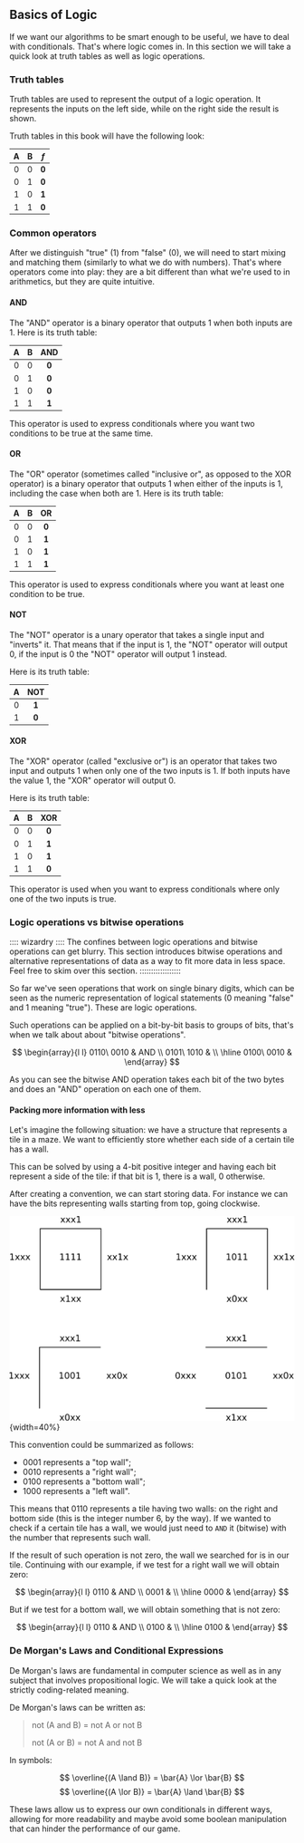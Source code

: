 Basics of Logic
---------------

If we want our algorithms to be smart enough to be useful, we have to deal with conditionals. That's where logic comes in. In this section we will take a quick look at truth tables as well as logic operations.

### Truth tables

Truth tables are used to represent the output of a logic operation. It represents the inputs on the left side, while on the right side the result is shown.

Truth tables in this book will have the following look:

| A   | B   | **$f$** |
| :-: | :-: | :-----: |
| 0   | 0   | **0**   |
| 0   | 1   | **0**   |
| 1   | 0   | **1**   |
| 1   | 1   | **0**   |

### Common operators

After we distinguish "true" (1) from "false" (0), we will need to start mixing and matching them (similarly to what we do with numbers). That's where operators come into play: they are a bit different than what we're used to in arithmetics, but they are quite intuitive.

#### AND

The "AND" operator is a binary operator that outputs 1 when both inputs are 1. Here is its truth table:

| A   | B   | **AND** |
| :-: | :-: | :-----: |
| 0   | 0   | **0**   |
| 0   | 1   | **0**   |
| 1   | 0   | **0**   |
| 1   | 1   | **1**   |

This operator is used to express conditionals where you want two conditions to be true at the same time.

#### OR

The "OR" operator (sometimes called "inclusive or", as opposed to the XOR operator) is a binary operator that outputs 1 when either of the inputs is 1, including the case when both are 1. Here is its truth table:

| A   | B   | **OR**  |
| :-: | :-: | :-----: |
| 0   | 0   | **0**   |
| 0   | 1   | **1**   |
| 1   | 0   | **1**   |
| 1   | 1   | **1**   |

This operator is used to express conditionals where you want at least one condition to be true.

#### NOT

The "NOT" operator is a unary operator that takes a single input and "inverts" it. That means that if the input is 1, the "NOT" operator will output 0, if the input is 0 the "NOT" operator will output 1 instead.

Here is its truth table:

| A   | **NOT** |
| :-: | :-----: |
| 0   | **1**   |
| 1   | **0**   |

#### XOR

The "XOR" operator (called "exclusive or") is an operator that takes two input and outputs 1 when only one of the two inputs is 1. If both inputs have the value 1, the "XOR" operator will output 0.

Here is its truth table:

| A   | B   | **XOR** |
| :-: | :-: | :-----: |
| 0   | 0   | **0**   |
| 0   | 1   | **1**   |
| 1   | 0   | **1**   |
| 1   | 1   | **0**   |

This operator is used when you want to express conditionals where only one of the two inputs is true.

### Logic operations vs bitwise operations

:::: wizardry ::::
The confines between logic operations and bitwise operations can get blurry. This section introduces bitwise operations and alternative representations of data as a way to fit more data in less space. Feel free to skim over this section.
::::::::::::::::::

So far we've seen operations that work on single binary digits, which can be seen as the numeric representation of logical statements (0 meaning "false" and 1 meaning "true"). These are logic operations.

Such operations can be applied on a bit-by-bit basis to groups of bits, that's when we talk about about "bitwise operations".

$$
\begin{array}{l l}
0110\ 0010  & AND \\
0101\ 1010 & \\ \hline
0100\ 0010 &
\end{array}
$$

As you can see the bitwise AND operation takes each bit of the two bytes and does an "AND" operation on each one of them.

#### Packing more information with less

Let's imagine the following situation: we have a structure that represents a tile in a maze. We want to efficiently store whether each side of a certain tile has a wall.

This can be solved by using a 4-bit positive integer and having each bit represent a side of the tile: if that bit is 1, there is a wall, 0 otherwise.

After creating a convention, we can start storing data. For instance we can have the bits representing walls starting from top, going clockwise.

![How we can pack wall information with a 4-bit integer](./images/computer_science/info_packing.svg){width=40%}

This convention could be summarized as follows:

- $0001$ represents a "top wall";
- $0010$ represents a "right wall";
- $0100$ represents a "bottom wall";
- $1000$ represents a "left wall".

This means that $0110$ represents a tile having two walls: on the right and bottom side (this is the integer number 6, by the way). If we wanted to check if a certain tile has a wall, we would just need to `AND` it (bitwise) with the number that represents such wall.

If the result of such operation is not zero, the wall we searched for is in our tile. Continuing with our example, if we test for a right wall we will obtain zero:

$$
\begin{array}{l l}
0110 & AND \\
0001 & \\ \hline
0000 &
\end{array}
$$

But if we test for a bottom wall, we will obtain something that is not zero:

$$
\begin{array}{l l}
0110 & AND \\
0100 & \\ \hline
0100 &
\end{array}
$$

### De Morgan's Laws and Conditional Expressions

De Morgan's laws are fundamental in computer science as well as in any subject that involves propositional logic. We will take a quick look at the strictly coding-related meaning.

De Morgan's laws can be written as:

> not (A and B) = not A or not B
>
> not (A or B) = not A and not B

In symbols:

$$ \overline{(A \land B)} = \bar{A} \lor \bar{B} $$
$$ \overline{(A \lor B)} = \bar{A} \land \bar{B} $$

These laws allow us to express our own conditionals in different ways, allowing for more readability and maybe avoid some boolean manipulation that can hinder the performance of our game.
